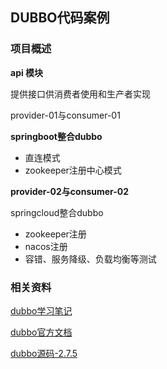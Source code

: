 ## DUBBO代码案例

### 项目概述

**api 模块**

提供接口供消费者使用和生产者实现

provider-01与consumer-01

**springboot整合dubbo**

- 直连模式
- zookeeper注册中心模式

**provider-02与consumer-02**

springcloud整合dubbo

- zookeeper注册
- nacos注册
- 容错、服务降级、负载均衡等测试

### 相关资料

[dubbo学习笔记]()

[dubbo官方文档](https://dubbo.apache.org/zh/docs/)

[dubbo源码-2.7.5](https://github.com/apache/dubbo/tree/dubbo-2.7.5)

